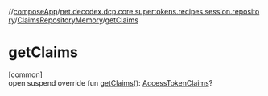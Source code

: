 //[composeApp](../../../index.md)/[net.decodex.dcp.core.supertokens.recipes.session.repository](../index.md)/[ClaimsRepositoryMemory](index.md)/[getClaims](get-claims.md)

# getClaims

[common]\
open suspend override fun [getClaims](get-claims.md)(): [AccessTokenClaims](../../net.decodex.dcp.core.supertokens.claims/-access-token-claims/index.md)?
